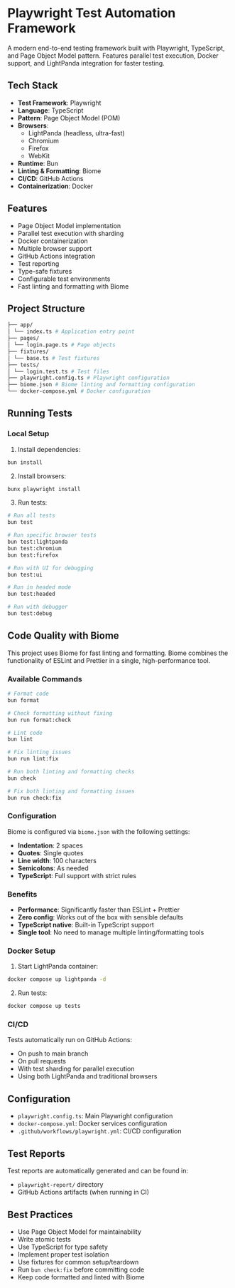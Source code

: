 # Playwright Test Automation Framework

A modern end-to-end testing framework built with Playwright, TypeScript, and Page Object Model pattern. Features parallel test execution, Docker support, and LightPanda integration for faster testing.

## Tech Stack

- **Test Framework**: Playwright
- **Language**: TypeScript
- **Pattern**: Page Object Model (POM)
- **Browsers**:
  - LightPanda (headless, ultra-fast)
  - Chromium
  - Firefox
  - WebKit
- **Runtime**: Bun
- **Linting & Formatting**: Biome
- **CI/CD**: GitHub Actions
- **Containerization**: Docker

## Features

- Page Object Model implementation
- Parallel test execution with sharding
- Docker containerization
- Multiple browser support
- GitHub Actions integration
- Test reporting
- Type-safe fixtures
- Configurable test environments
- Fast linting and formatting with Biome

## Project Structure
```bash
├── app/
│ └── index.ts # Application entry point
├── pages/
│ └── login.page.ts # Page objects
├── fixtures/
│ └── base.ts # Test fixtures
├── tests/
│ └── login.test.ts # Test files
├── playwright.config.ts # Playwright configuration
├── biome.json # Biome linting and formatting configuration
└── docker-compose.yml # Docker configuration
```

## Running Tests

### Local Setup

1. Install dependencies:
```bash
bun install
```

2. Install browsers:
```bash
bunx playwright install
```

3. Run tests:
```bash
# Run all tests
bun test

# Run specific browser tests
bun test:lightpanda
bun test:chromium
bun test:firefox

# Run with UI for debugging
bun test:ui

# Run in headed mode
bun test:headed

# Run with debugger
bun test:debug
```

## Code Quality with Biome

This project uses Biome for fast linting and formatting. Biome combines the functionality of ESLint and Prettier in a single, high-performance tool.

### Available Commands

```bash
# Format code
bun format

# Check formatting without fixing
bun run format:check

# Lint code
bun lint

# Fix linting issues
bun run lint:fix

# Run both linting and formatting checks
bun check

# Fix both linting and formatting issues
bun run check:fix
```

### Configuration

Biome is configured via `biome.json` with the following settings:
- **Indentation**: 2 spaces
- **Quotes**: Single quotes
- **Line width**: 100 characters
- **Semicolons**: As needed
- **TypeScript**: Full support with strict rules

### Benefits

- **Performance**: Significantly faster than ESLint + Prettier
- **Zero config**: Works out of the box with sensible defaults
- **TypeScript native**: Built-in TypeScript support
- **Single tool**: No need to manage multiple linting/formatting tools

### Docker Setup

1. Start LightPanda container:
```bash
docker compose up lightpanda -d
```

2. Run tests:
```bash
docker compose up tests
```

### CI/CD

Tests automatically run on GitHub Actions:
- On push to main branch
- On pull requests
- With test sharding for parallel execution
- Using both LightPanda and traditional browsers

## Configuration

- `playwright.config.ts`: Main Playwright configuration
- `docker-compose.yml`: Docker services configuration
- `.github/workflows/playwright.yml`: CI/CD configuration

## Test Reports

Test reports are automatically generated and can be found in:
- `playwright-report/` directory
- GitHub Actions artifacts (when running in CI)

## Best Practices

- Use Page Object Model for maintainability
- Write atomic tests
- Use TypeScript for type safety
- Implement proper test isolation
- Use fixtures for common setup/teardown
- Run `bun check:fix` before committing code
- Keep code formatted and linted with Biome
